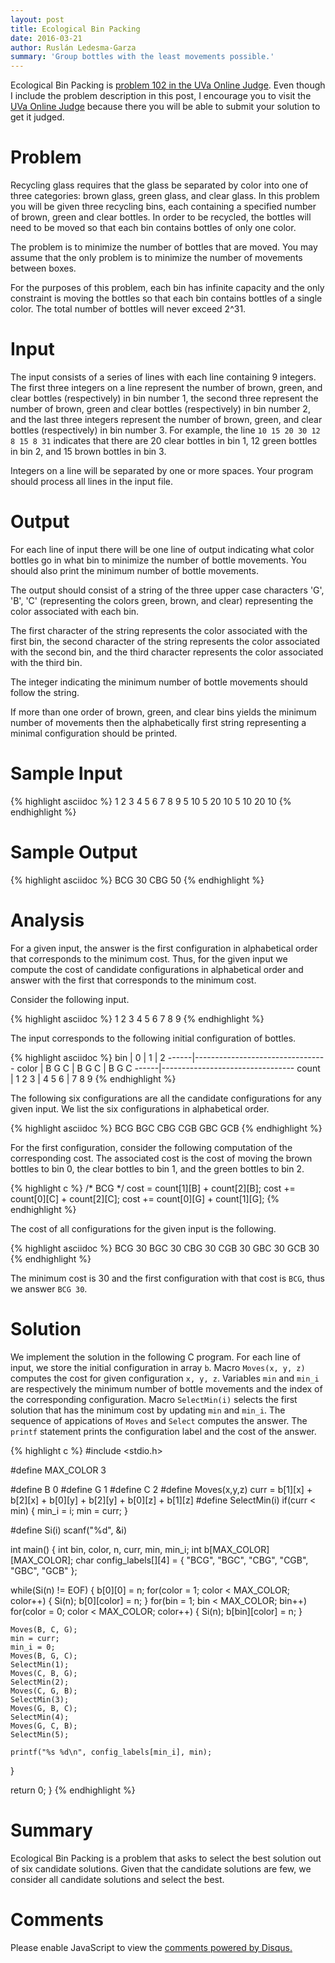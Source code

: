 ```yaml
---
layout: post
title: Ecological Bin Packing
date: 2016-03-21
author: Ruslán Ledesma-Garza 
summary: 'Group bottles with the least movements possible.'
---
```


Ecological Bin Packing is [problem 102 in the UVa Online
Judge](https://uva.onlinejudge.org/index.php?option=com_onlinejudge&Itemid=8&category=3&page=show_problem&problem=38).
Even though I include the problem description in this post, I
encourage you to visit the [UVa Online
Judge](https://uva.onlinejudge.org/index.php) because there you will
be able to submit your solution to get it judged.

# Problem

Recycling glass requires that the glass be separated by color into one
of three categories: brown glass, green glass, and clear glass. In
this problem you will be given three recycling bins, each containing a
specified number of brown, green and clear bottles. In order to be
recycled, the bottles will need to be moved so that each bin contains
bottles of only one color.

The problem is to minimize the number of bottles that are moved. You
may assume that the only problem is to minimize the number of
movements between boxes.

For the purposes of this problem, each bin has infinite capacity and
the only constraint is moving the bottles so that each bin contains
bottles of a single color. The total number of bottles will never
exceed 2^31.

# Input

The input consists of a series of lines with each line containing 9
integers. The first three integers on a line represent the number of
brown, green, and clear bottles (respectively) in bin number 1, the
second three represent the number of brown, green and clear bottles
(respectively) in bin number 2, and the last three integers represent
the number of brown, green, and clear bottles (respectively) in bin
number 3. For example, the line `10 15 20 30 12 8 15 8 31`
indicates that there are 20 clear bottles in bin 1, 12 green bottles
in bin 2, and 15 brown bottles in bin 3.

Integers on a line will be separated by one or more spaces. Your
program should process all lines in the input file.

# Output

For each line of input there will be one line of output indicating
what color bottles go in what bin to minimize the number of bottle
movements. You should also print the minimum number of bottle
movements.

The output should consist of a string of the three upper case
characters 'G', 'B', 'C' (representing the colors green, brown, and
clear) representing the color associated with each bin.

The first character of the string represents the color associated with
the first bin, the second character of the string represents the color
associated with the second bin, and the third character represents the
color associated with the third bin.

The integer indicating the minimum number of bottle movements should
follow the string.

If more than one order of brown, green, and clear bins yields the
minimum number of movements then the alphabetically first string
representing a minimal configuration should be printed.

# Sample Input

{% highlight asciidoc %}
1 2 3 4 5 6 7 8 9
5 10 5 20 10 5 10 20 10
{% endhighlight %}

# Sample Output

{% highlight asciidoc %}
BCG 30
CBG 50
{% endhighlight %}

# Analysis

For a given input, the answer is the first configuration in
alphabetical order that corresponds to the minimum cost.
Thus, for the given input we compute the cost of candidate
configurations in alphabetical order and answer with the first that
corresponds to the minimum cost.

Consider the following input.

{% highlight asciidoc %}
1  2  3  4  5  6  7  8  9
{% endhighlight %}

The input corresponds to the following initial configuration of
bottles.

{% highlight asciidoc %}
bin   |    0     |     1     |     2
------|---------------------------------
color | B  G  C  |  B  G  C  |  B  G  C
------|---------------------------------
count | 1  2  3  |  4  5  6  |  7  8  9
{% endhighlight %}

The following six configurations are all the candidate configurations
for any given input.  We list the six configurations in alphabetical
order.

{% highlight asciidoc %}
BCG
BGC
CBG
CGB
GBC
GCB
{% endhighlight %}

For the first configuration, consider the following computation of the
corresponding cost.  The associated cost is the cost of moving the brown
bottles to bin 0, the clear bottles to bin 1, and the green bottles to
bin 2.

{% highlight c %}
/* BCG */
cost  = count[1][B] + count[2][B];
cost += count[0][C] + count[2][C];
cost += count[0][G] + count[1][G];
{% endhighlight %}

The cost of all configurations for the given input is the following.

{% highlight asciidoc %}
BCG 30
BGC 30
CBG 30
CGB 30
GBC 30
GCB 30
{% endhighlight %}

The minimum cost is 30 and the first configuration with
that cost is `BCG`, thus we answer `BCG 30`.

# Solution

We implement the solution in the following C program.
For each line of input, we store the initial configuration in array
`b`.  Macro `Moves(x, y, z)` computes the cost for given configuration `x,
y, z`.  Variables `min` and `min_i` are respectively the minimum number of bottle
movements and the index of the corresponding configuration.  Macro
`SelectMin(i)` selects the first solution that has the minimum cost by
updating `min` and `min_i`.  The sequence of appications
of `Moves` and `Select` computes the answer.  The `printf`
statement prints the configuration label and the cost of the answer.

{% highlight c %}
#include <stdio.h>

#define MAX_COLOR 3

#define B 0
#define G 1
#define C 2
#define Moves(x,y,z) curr = b[1][x] + b[2][x] + b[0][y] + b[2][y] + b[0][z] + b[1][z]
#define SelectMin(i) if(curr < min) { min_i = i; min = curr; }

#define Si(i) scanf("%d", &i)

int main() {
  int bin, color, n, curr, min, min_i;
  int b[MAX_COLOR][MAX_COLOR];
  char config_labels[][4] = {
    "BCG",
    "BGC",
    "CBG",
    "CGB",
    "GBC",
    "GCB"
  };

  while(Si(n) != EOF) {
    b[0][0] = n;
    for(color = 1; color < MAX_COLOR; color++) {
      Si(n);
      b[0][color] = n;
    }
    for(bin = 1; bin < MAX_COLOR; bin++)
      for(color = 0; color < MAX_COLOR; color++) {
	Si(n);
	b[bin][color] = n;
      }

    Moves(B, C, G);
    min = curr;
    min_i = 0;
    Moves(B, G, C);
    SelectMin(1);
    Moves(C, B, G);
    SelectMin(2);
    Moves(C, G, B);
    SelectMin(3);
    Moves(G, B, C);
    SelectMin(4);
    Moves(G, C, B);
    SelectMin(5);

    printf("%s %d\n", config_labels[min_i], min);
  }

  return 0;
}
{% endhighlight %}

# Summary

Ecological Bin Packing is a problem that asks to select the best
solution out of six candidate solutions.  Given that the candidate
solutions are few, we consider all candidate solutions and select the
best.

# Comments

<div id="disqus_thread"></div>
<script>
    /**
     *  RECOMMENDED CONFIGURATION VARIABLES: EDIT AND UNCOMMENT THE SECTION BELOW TO INSERT DYNAMIC VALUES FROM YOUR PLATFORM OR CMS.
     *  LEARN WHY DEFINING THESE VARIABLES IS IMPORTANT: https://disqus.com/admin/universalcode/#configuration-variables
     */
    var disqus_config = function () {
        this.page.url = 'http://ruslanledesma.com/2016/03/21/ecological-bin-packing.html';  // Replace PAGE_URL with your page's canonical URL variable
        this.page.identifier = '2016-03-21-ecological-bin-packing'; // Replace PAGE_IDENTIFIER with your page's unique identifier variable
    };
    (function() {  // DON'T EDIT BELOW THIS LINE
        var d = document, s = d.createElement('script');

        s.src = '//definecode.disqus.com/embed.js';

        s.setAttribute('data-timestamp', +new Date());
        (d.head || d.body).appendChild(s);
    })();
</script>
<noscript>Please enable JavaScript to view the <a
        href="https://disqus.com/?ref_noscript"
        rel="nofollow">comments powered by Disqus.</a></noscript>

